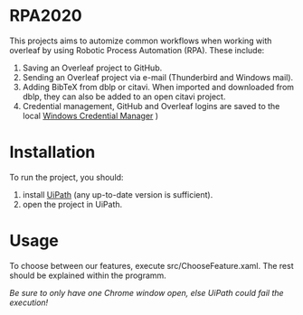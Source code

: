 # RPA2020

This projects aims to automize common workflows when working with overleaf by using Robotic Process Automation (RPA). 
These include:

1. Saving an Overleaf project to GitHub.
2. Sending an Overleaf project via e-mail (Thunderbird and Windows mail).
3. Adding BibTeX from dblp or citavi. When imported and downloaded from dblp, they can also be added to an open citavi project.
4. Credential management, GitHub and Overleaf logins are saved to the local [Windows Credential Manager](https://support.microsoft.com/en-gb/help/4026814/windows-accessing-credential-manager)
)
# Installation

To run the project, you should:

1. install [UiPath](https://www.uipath.com) (any up-to-date version is sufficient). 
2. open the project in UiPath.

# Usage

To choose between our features, execute src/ChooseFeature.xaml. The rest should be explained within the programm.

_Be sure to only have one Chrome window open, else UiPath could fail the execution!_
